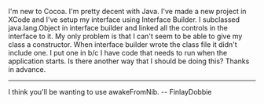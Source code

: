 I'm new to Cocoa.  I'm pretty decent with Java.  I've made a new project in XCode and I've setup my interface using Interface Builder.  I subclassed java.lang.Object in interface builder and linked all the controls in the interface to it.  My only problem is that I can't seem to be able to give my class a constructor.  When interface builder wrote the class file it didn't include one.  I put one in b/c I have code that needs to run when the application starts.  Is there another way that I should be doing this?  Thanks in advance.

----

I think you'll be wanting to use awakeFromNib. -- FinlayDobbie
